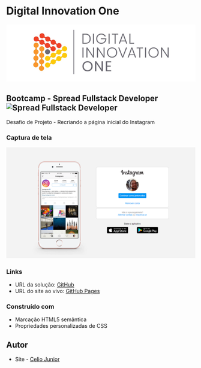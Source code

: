 # Digital Innovation One

<p align="center">
  <img src="/DIO.png" alt="DIO" title="Digital Innovation One">
</p>

## Bootcamp - Spread Fullstack Developer ![Spread Fullstack Developer](https://user-images.githubusercontent.com/84292058/164535683-eddf7860-456a-42a9-a85b-d5e52ce7d931.png)

Desafio de Projeto - Recriando a página inicial do Instagram


### Captura de tela

<img src="/INSTA.PNG" alt style="max-width: 100%">


### Links

- URL da solução: [GitHub](https://github.com/AIemao/instagram-dio)
- URL do site ao vivo: [GitHub Pages](https://aiemao.github.io/instagram-dio/)



### Construído com

- Marcação HTML5 semântica
- Propriedades personalizadas de CSS


## Autor

- Site - [Celio Junior](https://www.linkedin.com/in/celio-junior-152529193/)

